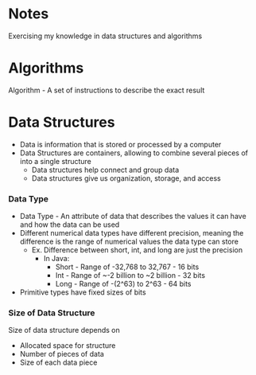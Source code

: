 # Notes

Exercising my knowledge in data structures and algorithms

# Algorithms

Algorithm - A set of instructions to describe the exact result

# Data Structures

- Data is information that is stored or processed by a computer
- Data Structures are containers, allowing to combine several pieces of into a single structure
  - Data structures help connect and group data
  - Data structures give us organization, storage, and access

### Data Type

- Data Type - An attribute of data that describes the values it can have and how the data can be used
- Different numerical data types have different precision, meaning the difference is the range of numerical values the data type can store
  - Ex. Difference between short, int, and long are just the precision
    - In Java:
      - Short - Range of -32,768 to 32,767 - 16 bits
      - Int - Range of ~-2 billion to ~2 billion - 32 bits
      - Long - Range of -(2^63) to 2^63 - 64 bits
- Primitive types have fixed sizes of bits

### Size of Data Structure
Size of data structure depends on
- Allocated space for structure
- Number of pieces of data
- Size of each data piece